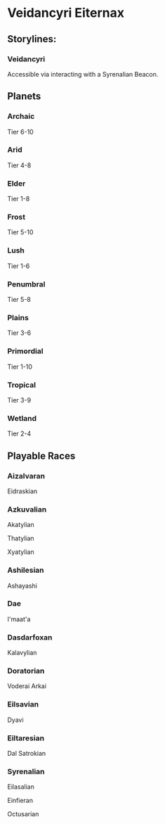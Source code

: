 # Veidancyri Eiternax

## Storylines:

### Veidancyri

Accessible via interacting with a Syrenalian Beacon.

## Planets

### Archaic

Tier 6-10

### Arid

Tier 4-8

### Elder

Tier 1-8

### Frost

Tier 5-10

### Lush

Tier 1-6

### Penumbral

Tier 5-8

### Plains

Tier 3-6

### Primordial

Tier 1-10

### Tropical

Tier 3-9

### Wetland

Tier 2-4

## Playable Races

### Aizalvaran

Eidraskian

### Azkuvalian

Akatylian

Thatylian

Xyatylian

### Ashilesian

Ashayashi

### Dae

I'maat'a

### Dasdarfoxan

Kalavylian

### Doratorian

Voderai Arkai

### Eilsavian

Dyavi

### Eiltaresian

Dal Satrokian

### Syrenalian

Eilasalian

Einfieran

Octusarian
